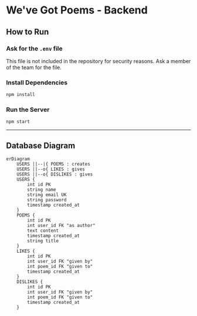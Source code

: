 # We've Got Poems - Backend

## How to Run

### Ask for the `.env` file

This file is not included in the repository for security reasons.
Ask a member of the team for the file.

### Install Dependencies

```bash
npm install
```

### Run the Server

```bash
npm start
```

---

## Database Diagram

```mermaid
erDiagram
    USERS ||--|{ POEMS : creates
    USERS ||--o{ LIKES : gives
    USERS ||--o{ DISLIKES : gives
    USERS {
        int id PK
        string name
        string email UK
        string password
        timestamp created_at
    }
    POEMS {
        int id PK
        int user_id FK "as author"
        text content
        timestamp created_at
        string title
    }
    LIKES {
        int id PK
        int user_id FK "given by"
        int poem_id FK "given to"
        timestamp created_at
    }
    DISLIKES {
        int id PK
        int user_id FK "given by"
        int poem_id FK "given to"
        timestamp created_at
    }

```
